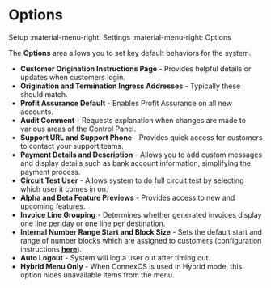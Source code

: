 # Options
Setup :material-menu-right: Settings :material-menu-right: Options

The **Options** area allows you to set key default behaviors for the system. 

* **Customer Origination Instructions Page** - Provides helpful details or updates when customers login. 
* **Origination and Termination Ingress Addresses** - Typically these should match.
* **Profit Assurance Default** - Enables Profit Assurance on all new accounts. 
* **Audit Comment** - Requests explanation when changes are made to various areas of the Control Panel. 
* **Support URL and Support Phone** - Provides quick access for customers to contact your support teams.
* **Payment Details and Description** - Allows you to add custom messages and display details such as bank account information, simplifying the payment process.
* **Circuit Test User** - Allows system to do full circuit test by selecting which user it comes in on.
* **Alpha and Beta Feature Previews** - Provides access to new and upcoming features.
* **Invoice Line Grouping** - Determines whether generated invoices display one line per day or one line per destination.
* **Internal Number Range Start and Block Size** - Sets the default start and range of number blocks which are assigned to customers (configuration instructions **[here](https://staging--connexcs-docs.netlify.app/customer/main/#internal-number-block)**). 
* **Auto Logout** - System will log a user out after timing out.
* **Hybrid Menu Only** - When ConnexCS is used in Hybrid mode, this option hides unavailable items from the menu.

